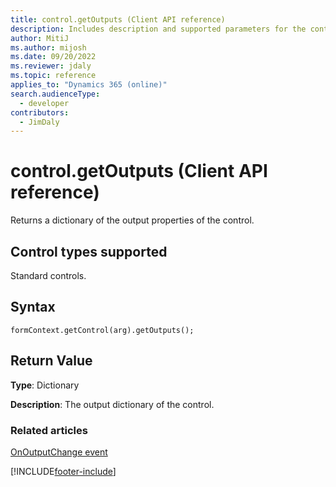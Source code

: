 ```yaml
---
title: control.getOutputs (Client API reference)
description: Includes description and supported parameters for the control.getOutputs method.
author: MitiJ
ms.author: mijosh
ms.date: 09/20/2022
ms.reviewer: jdaly
ms.topic: reference
applies_to: "Dynamics 365 (online)"
search.audienceType: 
  - developer
contributors:
  - JimDaly
---
```

# control.getOutputs (Client API reference)

Returns a dictionary of the output properties of the control.

## Control types supported

Standard controls.

## Syntax

`formContext.getControl(arg).getOutputs();`

## Return Value

**Type**: Dictionary

**Description**: The output dictionary of the control.

### Related articles

[OnOutputChange event](../events/onoutputchange.md)

[!INCLUDE[footer-include](../../../../../includes/footer-banner.md)]
